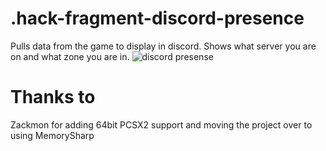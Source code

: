 # .hack-fragment-discord-presence
Pulls data from the game to display in discord.
Shows what server you are on and what zone you are in.
![discord presense](https://i.imgur.com/Hn9hKKm.png)


# Thanks to
Zackmon for adding 64bit PCSX2 support and moving the project over to using MemorySharp
